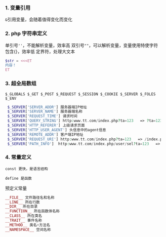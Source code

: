 ### 1. 变量引用

`&`引用变量，会随着值得变化而变化

### 2. php 字符串定义

单引号`''`，不能解析变量，效率高
双引号`""`，可以解析变量，变量使用特使字符包含{}，效率低
定界符，处理大文本
```php
$str = <<<ET
内容！
ET
```

### 3. 超全局数组

`$_GLOBALS $_GET $_POST $_REQUEST $_SESSION $_COOKIE $_SERVER $_FOLES $_ENV`
```php
 $_SERVER['SERVER_ADDR'] 服务器端IP地址
 $_SERVER['SERVER_NAME'] 服务器端名称
 $_SERVER['REQUEST_TIME'] 请求时间
 $_SERVER['QUERY_STRING'] http:www.tt.com/index.php?ta=123   => ?ta=123
 $_SERVER['HTTP_REFERER'] 上级请求页面
 $_SERVER['HTTP_USER_AGENT'] 头信息中的agent信息
 $_SERVER['REMOTE_ADDR'] 客户端IP地址
 $_SERVER['REQUEST_URI'] http:www.tt.com/index.php?ta=123   => /index.php
 $_SERVER['PATH_INFO']  http:www.tt.com/index.php/user/sel?ta=123   => /user/sel?ta=123
```

### 4. 常量定义

`const 更快，是语言结构`

`define 是函数`

预定义常量 
```php
__FILE__ 文件路径名和名称
__LINE__ 所在行数
__DIR__ 所在目录
__FUNCTION__ 所在函数体名称
__CLASS__ 所在类名
__TRAIT__ 事件名称
__METHOD__ 类名+方法名
__NAMESPACE__ 空间名称
```